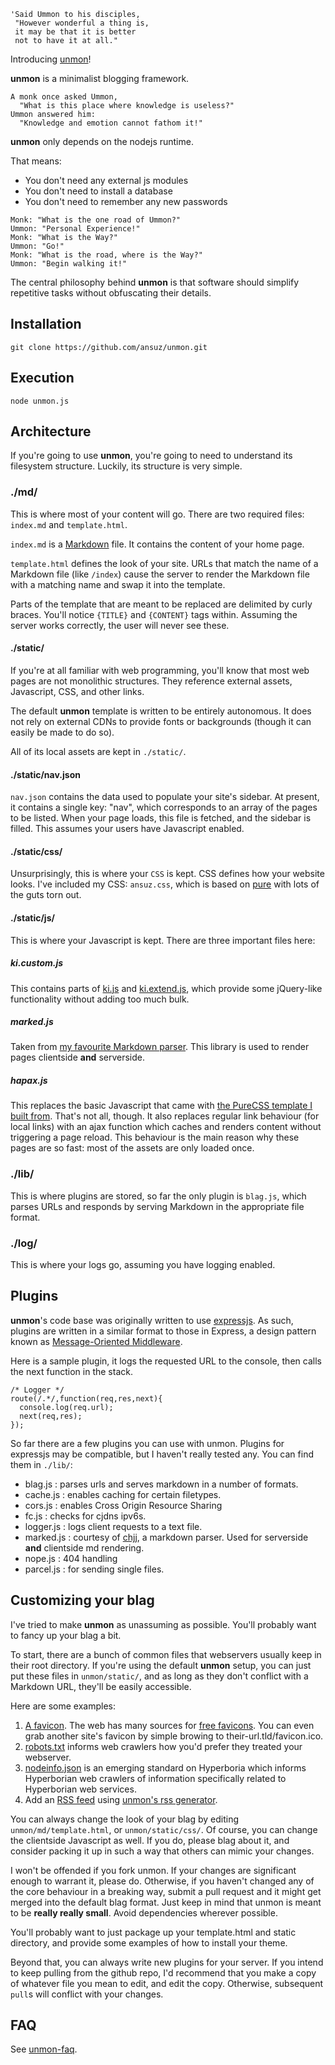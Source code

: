 ```text
'Said Ummon to his disciples,
 "However wonderful a thing is,
 it may be that it is better
 not to have it at all."
```

Introducing [unmon](http://en.wikipedia.org/wiki/Yunmen_Wenyan)!

**unmon** is a minimalist blogging framework.

```text
A monk once asked Ummon,
  "What is this place where knowledge is useless?"
Ummon answered him: 
  "Knowledge and emotion cannot fathom it!"
```

**unmon** only depends on the nodejs runtime. 

That means:

* You don't need any external js modules
* You don't need to install a database
* You don't need to remember any new passwords

```text
Monk: "What is the one road of Ummon?"
Ummon: "Personal Experience!"
Monk: "What is the Way?"
Ummon: "Go!"
Monk: "What is the road, where is the Way?"
Ummon: "Begin walking it!"
```

The central philosophy behind **unmon** is that software should simplify repetitive tasks without obfuscating their details.

## Installation

```
git clone https://github.com/ansuz/unmon.git
```

## Execution

```
node unmon.js
```

## Architecture

If you're going to use **unmon**, you're going to need to understand its filesystem structure. Luckily, its structure is very simple.

### ./md/

This is where most of your content will go. There are two required files: `index.md` and `template.html`.

`index.md` is a [Markdown](/markdown) file. It contains the content of your home page.

`template.html` defines the look of your site. URLs that match the name of a Markdown file (like `/index`) cause the server to render the Markdown file with a matching name and swap it into the template.

Parts of the template that are meant to be replaced are delimited by curly braces. You'll notice `{TITLE}` and `{CONTENT}` tags within. Assuming the server works correctly, the user will never see these.

#### ./static/

If you're at all familiar with web programming, you'll know that most web pages are not monolithic structures. They reference external assets, Javascript, CSS, and other links. 

The default **unmon** template is written to be entirely autonomous. It does not rely on external CDNs to provide fonts or backgrounds (though it can easily be made to do so).

All of its local assets are kept in `./static/`.

#### ./static/nav.json

`nav.json` contains the data used to populate your site's sidebar. At present, it contains a single key: "nav", which corresponds to an array of the pages to be listed. When your page loads, this file is fetched, and the sidebar is filled. This assumes your users have Javascript enabled.

#### ./static/css/

Unsurprisingly, this is where your `CSS` is kept. CSS defines how your website looks. I've included my CSS: `ansuz.css`, which is based on [pure](http://purecss.io) with lots of the guts torn out.

#### ./static/js/

This is where your Javascript is kept. There are three important files here:

##### ki.custom.js

This contains parts of [ki.js](https://github.com/dciccale/ki.js) and [ki.extend.js](https://github.com/james2doyle/ki.extend.js/), which provide some jQuery-like functionality without adding too much bulk.

##### marked.js

Taken from [my favourite Markdown parser](https://github.com/chjj/marked). This library is used to render pages clientside **and** serverside.

##### hapax.js

This replaces the basic Javascript that came with [the PureCSS template I built from](http://purecss.io/layouts/side-menu/). That's not all, though. It also replaces regular link behaviour (for local links) with an ajax function which caches and renders content without triggering a page reload. This behaviour is the main reason why these pages are so fast: most of the assets are only loaded once.

### ./lib/

This is where plugins are stored, so far the only plugin is `blag.js`, which parses URLs and responds by serving Markdown in the appropriate file format.

### ./log/

This is where your logs go, assuming you have logging enabled.

## Plugins

**unmon**'s code base was originally written to use [expressjs](http://expressjs.com/). As such, plugins are written in a similar format to those in Express, a design pattern known as [Message-Oriented Middleware](http://en.wikipedia.org/wiki/Message-oriented_middleware). 

Here is a sample plugin, it logs the requested URL to the console, then calls the next function in the stack.

```
/* Logger */
route(/.*/,function(req,res,next){
  console.log(req.url);
  next(req,res);
});
```

So far there are a few plugins you can use with unmon. Plugins for expressjs may be compatible, but I haven't really tested any. You can find them in `./lib/`:

* blag.js : parses urls and serves markdown in a number of formats.
* cache.js : enables caching for certain filetypes.
* cors.js : enables Cross Origin Resource Sharing
* fc.js : checks for cjdns ipv6s.
* logger.js : logs client requests to a text file.
* marked.js : courtesy of [chjj](https://github.com/chjj), a markdown parser. Used for serverside **and** clientside md rendering.
* nope.js : 404 handling
* parcel.js : for sending single files.

## Customizing your blag

I've tried to make **unmon** as unassuming as possible. You'll probably want to fancy up your blag a bit. 

To start, there are a bunch of common files that webservers usually keep in their root directory. If you're using the default **unmon** setup, you can just put these files in `unmon/static/`, and as long as they don't conflict with a Markdown URL, they'll be easily accessible.

Here are some examples:

1. [A favicon](http://en.wikipedia.org/wiki/Favicon). The web has many sources for [free favicons](http://www.freefavicon.com/). You can even grab another site's favicon by simple browing to their-url.tld/favicon.ico.
2. [robots.txt](http://www.robotstxt.org/) informs web crawlers how you'd prefer they treated your webserver.
3. [nodeinfo.json](http://h.docs.meshwith.me/en/cjdns/nodeinfo.json.html) is an emerging standard on Hyperboria which informs Hyperborian web crawlers of information specifically related to Hyperborian web services.
4. Add an [RSS feed](http://en.wikipedia.org/wiki/RSS) using [unmon's rss generator](https://github.com/ansuz/unmon/tree/master/scripts).

You can always change the look of your blag by editing `unmon/md/template.html`, or `unmon/static/css/`. Of course, you can change the clientside Javascript as well. If you do, please blag about it, and consider packing it up in such a way that others can mimic your changes. 

I won't be offended if you fork unmon. If your changes are significant enough to warrant it, please do. Otherwise, if you haven't changed any of the core behaviour in a breaking way, submit a pull request and it might get merged into the default blag format. Just keep in mind that unmon is meant to be **really really small**. Avoid dependencies wherever possible.

You'll probably want to just package up your template.html and static directory, and provide some examples of how to install your theme.

Beyond that, you can always write new plugins for your server. If you intend to keep pulling from the github repo, I'd recommend that you make a copy of whatever file you mean to edit, and edit the copy. Otherwise, subsequent `pull`s will conflict with your changes.

## FAQ

See [unmon-faq](unmon-faq).

